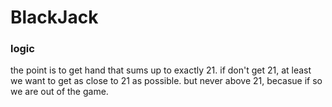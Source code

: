 # BlackJack

### logic

the point is to get hand that sums up to exactly 21.
if don't get 21, at least we want to get as close to 21 as possible.
but never above 21, becasue if so we are out of the game.
